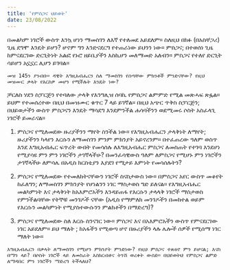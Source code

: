 ```yaml
---
title: 'የምስጋና ህይወት'
date: 23/08/2022
---
```


በመልካም ነገሮች ውስጥ እንኳ ሆነን ማመስገን ለእኛ የተለመደ አይደለም። ስለዚህ በክፉ (በአስቸጋሪ) ጊዜ ደግሞ እንዴት ይሆን? ሆኖም ግን እንድናደርግ የተጠራነው ይህንን ነው። ምስጋና; በተወሰነ ጊዜ ከምናደርገው ድርጊትነት አልፎ የኑሮ ዘይቤያችን እስኪሆን መለማመድ አለብን። ምስጋና የተለየ ድርጊት ሳይሆን አኗኗር ሊሆን ይገባል።

`መዝ 145ን ያንብቡ። ዳዊት እግዚአብሔርን ስለ ማመስገን የሰጣቸው ምክንቶች ምንድናቸው? የዚህ መዝሙር ቃላት የእርስዎ መሆን የሚችሉት እንዴት ነው?`

ቻርለስ ሃደን ስፓርጅን የተባለው ታላቅ የእንግሊዝ ሰባኪ የምስጋና ልምምድ የሚል መጽሓፍ ጽፏል። ይህም የተመሰረተው በዚህ በመዝሙር ቁጥር 7 ላይ ይገኛል። በዚህ አጭር ጥቅስ ስፓርጅን; በህይወታችን ውስጥ ምስጋናን እንዴት ማሳደግ እንደምንችል ሐሳባችንን ወደሚመሩ ሶስት አስፈላጊ ነገሮች ይመራናል።

1. ምስጋና የሚለመደው ዙሪያችንን ማየት ስንችል ነው።  የእግዚአብሔርን ታላቅነት ለማየት; ዙሪያችንን ካላየን እርሱን ለማመስገን ምንም ምክንያት አይኖረንም። በተፈጠረው ዓለም ወስጥ እንደ እግዚአብሔር ፍጥረት ውበት የመሳሰሉ ለእግዚአብሔር ምስጋና ለመስጠት የተገባ እንደሆነ የሚያሳዩ ምን ምን ነገሮችን ታገኛላችሁ? በመንፈሳዊውስ ዓለም ለምስጋና የሚሆኑ ምን ነገሮችን ታገኛላችሁ ለምሳሌ በአዲስ ክርስቲያን እያደገ የሚታይ እምነት የመሳሰሉትን?

2. ምስጋና የሚለመደው የተመለከትናቸውን ነገሮች ስናስታውስ ነው። በምስጋና አየር ውስጥ መቆየት ከፈለግን; ለማመስገን  ምክንያት የሆነልንን ነገር ማስታወስ ግድ ይለናል። የእግዚአብሔር መልካምነት    እና ታላቅነት ከአእምሮአችን እንዳይጠፋ የእርሱን ታላላቅ ነገሮች ማስታወስ የምንችልባቸው የትኞቹ መንገዶች ናቸው (አዲስ የማምለክ መንገዶችን በመከተል ወይም የእርሱን መልካምነት የሚያስተውሱንን ምልክቶችን በማድረግ)?

3. ምስጋና የሚለመደው ስለ እርሱ ስንናገር ነው። ምስጋና እና  በአእምሮአችን ውስጥ የምናደርገው ነገር አይደለም። ይህ ማለት ; ከአፋችን የሚወጣ ሆኖ በዙሪያችን ላሉ ሌሎች ሰዎች የሚሰማ ነገር ማለት ነው።

`እግዚአብሔርን በቃላት ለማመስገን የሚሆን ምክንያት ምንድነው? የዚህ ምስጋና ተጽዕኖ ምን ይሆናል; እናስ በማን ላይ? በሶስት ነገሮች ላይ ለመስራት እስክርብቶና ትንሽ ወረቀት ውሰድ። በህይወትህ የምስጋና ልምድ ለማዳበር ምን ነገሮችን ማድረግ ትችላለህ?`